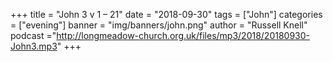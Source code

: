 +++
title = "John 3 v 1 – 21"
date = "2018-09-30"
tags = ["John"]
categories = ["evening"]
banner = "img/banners/john.png"
author = "Russell Knell"
podcast ="http://longmeadow-church.org.uk/files/mp3/2018/20180930-John3.mp3"
+++
